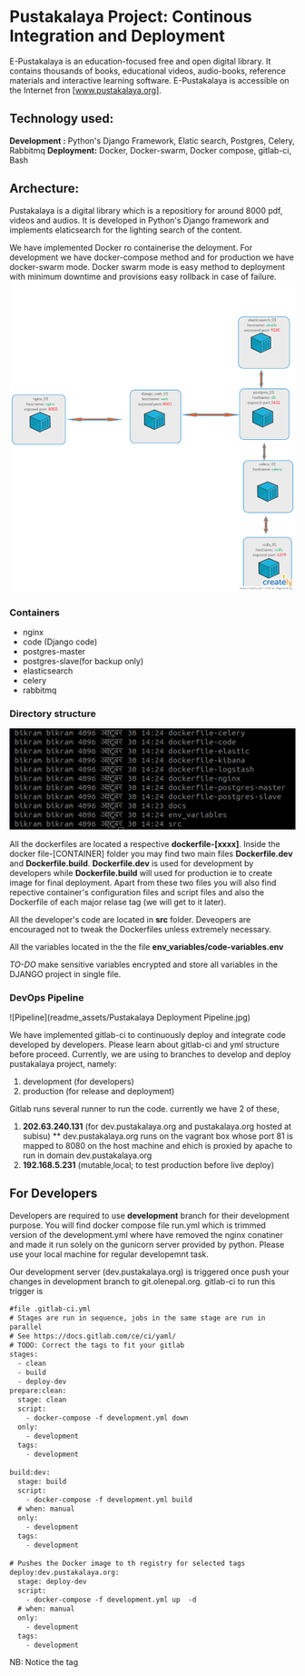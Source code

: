 # Pustakalaya Project: Continous Integration and Deployment
E-Pustakalaya is an education-focused free and open digital library. It contains thousands of books, educational videos, audio-books, reference materials and interactive learning software.
E-Pustakalaya is accessible on the Internet fron [www.pustakalaya.org].
## Technology used:
**Development :** Python's Django Framework, Elatic search, Postgres, Celery, Rabbitmq
**Deployment:** Docker, Docker-swarm, Docker compose, gitlab-ci, Bash

## Archecture:
Pustakalaya is a digital library which is a repositiory for around 8000 pdf, videos and audios. It is developed in Python's Django framework and implements elaticsearch for the lighting search of the content.

We have implemented Docker ro containerise the deloyment. For development we have docker-compose method and for production we have docker-swarm mode. Docker swarm mode is easy method to deployment with minimum downtime and provisions easy rollback in case of failure.
![Architecture](readme_assets/Pustakalaya-Docker.png)

### Containers
* nginx
* code (Django code)
* postgres-master
* postgres-slave(for backup only)
* elasticsearch
* celery
* rabbitmq


### Directory structure

![Tree diagram](readme_assets/tree.png)

All the dockerfiles are located a respective **dockerfile-[xxxx]**. Inside the docker
file-[CONTAINER] folder you may find two main files **Dockerfile.dev** and **Dockerfile.build**. **Dockerfile.dev** is used for development by developers while **Dockerfile.build** will used for production ie to create image  for final deployment. Apart from these two files you will also find repective container's  configuration files and script files and also the Dockerfile of each major relase tag (we will get to it later).

All the developer's code are located in **src** folder. Deveopers are encouraged not to tweak the Dockerfiles unless extremely necessary.

All the variables located in the the file **env_variables/code-variables.env**

*TO-DO* make sensitive variables encrypted and store all variables in the DJANGO project in single file.

### DevOps Pipeline

![Pipeline](readme_assets/Pustakalaya Deployment Pipeline.jpg)

We have implemented gitlab-ci to continuously deploy and integrate code developed by developers. Please learn about gitlab-ci and yml structure before proceed.
Currently, we are using to branches to develop and deploy pustakalaya project, namely:
1. development (for developers)
2. production (for release and deployment)

Gitlab runs several runner to run the code. currently we have 2 of these,
1.  **202.63.240.131** (for dev.pustakalaya.org and pustakalaya.org hosted at subisu)
** dev.pustakalaya.org runs on the vagrant box whose port 81 is mapped to 8080 on the host machine and ehich is proxied by apache to run in domain dev.pustakalaya.org
2.  **192.168.5.231**  (mutable,local; to test production before live deploy)

## For Developers
Developers are required to use **development** branch for their development purpose. You will find docker compose file run.yml which is trimmed version of the development.yml where have removed the nginx conatiner and made it run solely on the gunicorn server provided by python. Please use your local machine for regular developemnt task.

Our development server (dev.pustakalaya.org) is triggered once push your changes in development branch to git.olenepal.org. gitlab-ci to run this trigger is

```
#file .gitlab-ci.yml
# Stages are run in sequence, jobs in the same stage are run in parallel
# See https://docs.gitlab.com/ce/ci/yaml/
# TODO: Correct the tags to fit your gitlab
stages:
  - clean
  - build
  - deploy-dev
prepare:clean:
  stage: clean
  script:
    - docker-compose -f development.yml down
  only:
    - development
  tags:
    - development

build:dev:
  stage: build
  script:
    - docker-compose -f development.yml build
  # when: manual
  only:
    - development
  tags:
    - development

# Pushes the Docker image to th registry for selected tags
deploy:dev.pustakalaya.org:
  stage: deploy-dev
  script:
    - docker-compose -f development.yml up  -d
  # when: manual
  only:
    - development
  tags:
    - development
```
NB: Notice the tag
